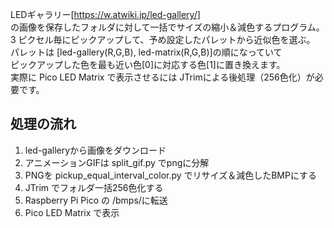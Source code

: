 
LEDギャラリー[https://w.atwiki.jp/led-gallery/]  
の画像を保存したフォルダに対して一括でサイズの縮小＆減色するプログラム。  
3 ピクセル毎にピックアップして、予め設定したパレットから近似色を選ぶ。  
パレットは [led-gallery(R,G,B), led-matrix(R,G,B)]の順になっていて  
ピックアップした色を最も近い色[0]に対応する色[1]に置き換えます。  
実際に Pico LED Matrix で表示させるには JTrimによる後処理（256色化）が必要です。  

## 処理の流れ
1. led-galleryから画像をダウンロード
1. アニメーションGIFは split_gif.py でpngに分解
1. PNGを pickup_equal_interval_color.py でリサイズ＆減色したBMPにする
1. JTrim でフォルダ一括256色化する
1. Raspberry Pi Pico の /bmps/に転送
1. Pico LED Matrix で表示
